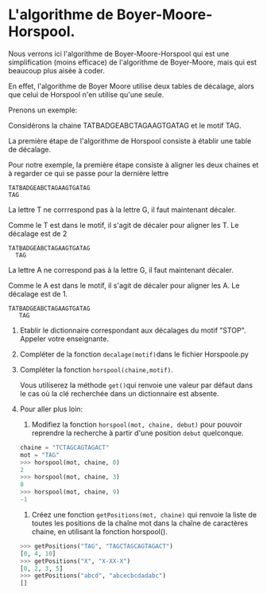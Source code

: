 # L'algorithme de Boyer-Moore-Horspool. 

Nous verrons ici l'algorithme de Boyer-Moore-Horspool qui est une simplification (moins efficace) de l'algorithme de Boyer-Moore, mais qui est beaucoup plus aisée à coder. 

En effet, l'algorithme de Boyer Moore utilise deux tables de décalage, alors que celui de Horspool  n'en utilise qu'une seule. 

Prenons un exemple: 

Considérons la chaine TATBADGEABCTAGAAGTGATAG et le motif TAG. 

La première étape de l'algorithme de  Horspool consiste à établir une table de décalage. 

Pour notre exemple, la première étape consiste à aligner les deux chaines et à regarder ce qui se passe pour la dernière lettre

```
TATBADGEABCTAGAAGTGATAG
TAG
```

La lettre T ne corrrespond pas à la lettre G, il faut maintenant décaler. 

Comme le T est dans le motif, il s'agit de décaler pour aligner les T. Le décalage est de 2

```
TATBADGEABCTAGAAGTGATAG
  TAG
```

La lettre A ne correspond pas à la lettre G, il faut maintenant décaler. 

Comme le A est dans le motif, il s'agit de décaler pour aligner les A. Le décalage est de 1. 

```
TATBADGEABCTAGAAGTGATAG
   TAG
```



1. Etablir le dictionnaire correspondant aux décalages du motif "STOP". Appeler votre enseignante. 

2. Compléter de la fonction `decalage(motif)`dans le fichier Horspoole.py

3. Compléter la fonction `horspool(chaine,motif)`. 

   Vous utiliserez la méthode `get()`qui renvoie une valeur par défaut dans le cas où la clé recherchée dans un dictionnaire est absente. 

4. Pour aller plus loin:

   1. Modifiez la fonction `horspool(mot, chaine, debut)` pour pouvoir reprendre la recherche à partir d'une position `debut` quelconque.

   ```python
   chaine = "TCTAGCAGTAGACT"
   mot = "TAG"
   >>> horspool(mot, chaine, 0)
   2
   >>> horspool(mot, chaine, 3)
   8
   >>> horspool(mot, chaine, 9)
   -1
   ```

   

   1. Créez une fonction `getPositions(mot, chaine)` qui renvoie la liste de toutes les positions de la chaîne mot dans la chaîne de caractères chaine, en utilisant la fonction horspool().

   ```python
   >>> getPositions("TAG", "TAGCTAGCAGTAGACT")
   [0, 4, 10]
   >>> getPositions("X", "X-XX-X")
   [0, 2, 3, 5]
   >>> getPositions("abcd", "abcecbcdadabc")
   []
   ```



